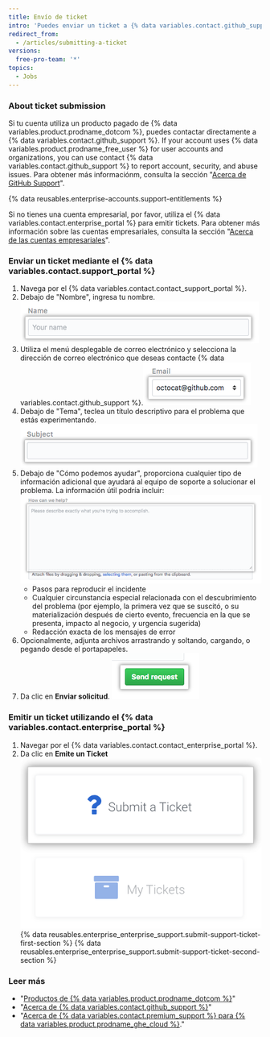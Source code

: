 ```yaml
---
title: Envío de ticket
intro: 'Puedes enviar un ticket a {% data variables.contact.github_support %} utilizando el portal de soporte.'
redirect_from:
  - /articles/submitting-a-ticket
versions:
  free-pro-team: '*'
topics:
  - Jobs
---
```


### About ticket submission
Si tu cuenta utiliza un producto pagado de {% data variables.product.prodname_dotcom %}, puedes contactar directamente a {% data variables.contact.github_support %}. If your account uses {% data variables.product.prodname_free_user %} for user accounts and organizations, you can use contact {% data variables.contact.github_support %} to report account, security, and abuse issues. Para obtener más informaciónm, consulta la sección "[Acerca de GitHub Support](/github/working-with-github-support/about-github-support)".

{% data reusables.enterprise-accounts.support-entitlements %}

Si no tienes una cuenta empresarial, por favor, utiliza el {% data variables.contact.enterprise_portal %} para emitir tickets. Para obtener más información sobre las cuentas empresariales, consulta la sección "[Acerca de las cuentas empresariales](/github/setting-up-and-managing-your-enterprise/about-enterprise-accounts)".

### Enviar un ticket mediante el {% data variables.contact.support_portal %}

1. Navega por el {% data variables.contact.contact_support_portal %}.
2. Debajo de "Nombre", ingresa tu nombre. ![Campo de nombre](/assets/images/help/support/name-field.png)
3. Utiliza el menú desplegable de correo electrónico y selecciona la dirección de correo electrónico que deseas contacte {% data variables.contact.github_support %}.![Campo de correo electrónico](/assets/images/help/support/email-field.png)
4. Debajo de "Tema", teclea un título descriptivo para el problema que estás experimentando. ![Campo de asuto](/assets/images/help/support/subject-field.png)
5. Debajo de "Cómo podemos ayudar", proporciona cualquier tipo de información adicional que ayudará al equipo de soporte a solucionar el problema. La información útil podría incluir: ![Campo de cómo podemos ayudar](/assets/images/help/support/how-can-we-help-field.png)
    - Pasos para reproducir el incidente
    - Cualquier circunstancia especial relacionada con el descubrimiento del problema (por ejemplo, la primera vez que se suscitó, o su materialización después de cierto evento, frecuencia en la que se presenta, impacto al negocio, y urgencia sugerida)
    - Redacción exacta de los mensajes de error
6. Opcionalmente, adjunta archivos arrastrando y soltando, cargando, o pegando desde el portapapeles.
7. Da clic en **Enviar solicitud**. ![Botón de eenviar solicitud](/assets/images/help/support/send-request-button.png)

### Emitir un ticket utilizando el {% data variables.contact.enterprise_portal %}

1. Navegar por el {% data variables.contact.contact_enterprise_portal %}.
5. Da clic en **Emite un Ticket** ![Emite un ticket al equipo de Soporte Empresarial](/assets/images/enterprise/support/submit-ticket-button.png)
{% data reusables.enterprise_enterprise_support.submit-support-ticket-first-section %}
{% data reusables.enterprise_enterprise_support.submit-support-ticket-second-section %}

### Leer más
- "[Productos de {% data variables.product.prodname_dotcom %}](/github/getting-started-with-github/githubs-products)"
- "[Acerca de {% data variables.contact.github_support %}](/articles/about-github-support)"
- "[Acerca de {% data variables.contact.premium_support %} para {% data variables.product.prodname_ghe_cloud %}](/articles/about-github-premium-support-for-github-enterprise-cloud)."
